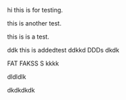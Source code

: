 hi this is for testing.

this is another test.

this is is a test.


ddk
this is addedtest
ddkkd
DDDs
dkdk

FAT FAKSS S
kkkk

dldldlk

dkdkdkdk